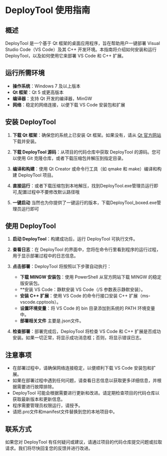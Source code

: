 # DeployTool 使用指南

## 概述

DeployTool 是一个基于 Qt 框架的桌面应用程序，旨在帮助用户一键部署 Visual Studio Code（VS Code）及其 C++ 开发环境。本指南将介绍如何安装和运行 DeployTool，以及如何使用它来部署 VS Code 和 C++ 扩展。

## 运行所需环境

- **操作系统**：Windows 7 及以上版本
- **Qt 框架**：Qt 5 或更高版本
- **编译器**：支持 Qt 开发的编译器，MinGW
- **网络**：稳定的网络连接，以便下载 VS Code 安装包和扩展

## 安装 DeployTool

1. **下载 Qt 框架**：确保您的系统上已安装 Qt 框架。如果没有，请从 [Qt 官方网站](https://www.qt.io/download) 下载并安装。

2. **下载 DeployTool 源码**：从项目的代码仓库中获取 DeployTool 的源码。您可以使用 Git 克隆仓库，或者下载压缩包并解压到指定目录。

3. **编译和构建**：使用 Qt Creator 或命令行工具（如 qmake 和 make）编译和构建 DeployTool 项目。
   
4. **直接运行**：或者下载压缩包到本地解压，找到DeployTool.exe管理员运行即可,配置过程中不要修改默认路径哦
5. **一键启动** 当然也为你提供了一键运行的版本，下载DeployTool_boxed.exe管理员运行即可

## 使用 DeployTool

1. **启动 DeployTool**：构建成功后，运行 DeployTool 可执行文件。

2. **查看日志**：在 DeployTool 的界面中，您将在命令行里看到程序的运行过程，用于显示部署过程中的日志信息。

3. **点击部署**：DeployTool 将按照以下步骤自动执行：

   - **下载 MINGW 安装包**：使用 PowerShell 从官方网站下载 MINGW 的稳定版安装包。
   - **安装 VS Code：静默安装 VS Code（/S 参数表示静默安装）。
   - **安装 C++ 扩展**：使用 VS Code 的命令行接口安装 C++ 扩展（ms-vscode.cpptools）。
   - **设置环境变量**：将 VS Code 的 bin 目录添加到系统的 PATH 环境变量中。
   - **部署相关文件** 主要是.json文件。

4. **检查部署**：部署完成后，DeployTool 将检查 VS Code 和 C++ 扩展是否成功安装。如果一切正常，将显示成功消息框；否则，将显示错误日志。

## 注意事项

- 在部署过程中，请确保网络连接稳定，以便顺利下载 VS Code 安装包和扩展。
- 如果在部署过程中遇到任何问题，请查看日志信息以获取更多详细信息，并根据需要进行故障排除。
- DeployTool 可能会根据需要进行更新和改进。请定期检查项目的代码仓库以获取最新版本和更新信息。
- 程序需要管理员权限运行，请授予。
- 请把.pro文件和manifest文件替换到您的本地项目中。

## 联系方式

如果您对 DeployTool 有任何疑问或建议，请通过项目的代码仓库提交问题或拉取请求。我们将尽快回复您的反馈并进行改进。
